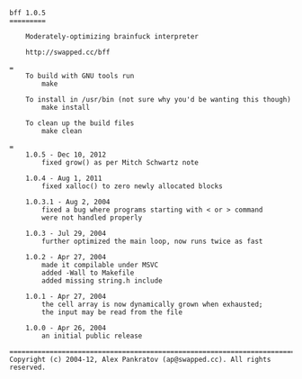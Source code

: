     bff 1.0.5
    =========
    
    	Moderately-optimizing brainfuck interpreter
    
    	http://swapped.cc/bff
    
    =
    	To build with GNU tools run
    		make
    
    	To install in /usr/bin (not sure why you'd be wanting this though)
    		make install
    
    	To clean up the build files
    		make clean
    
    =
    	1.0.5 - Dec 10, 2012
    		fixed grow() as per Mitch Schwartz note

    	1.0.4 - Aug 1, 2011
    		fixed xalloc() to zero newly allocated blocks
    
    	1.0.3.1 - Aug 2, 2004
    		fixed a bug where programs starting with < or > command
    		were not handled properly
   
    	1.0.3 - Jul 29, 2004
    		further optimized the main loop, now runs twice as fast
   
    	1.0.2 - Apr 27, 2004
    		made it compilable under MSVC
    		added -Wall to Makefile
    		added missing string.h include
  
    	1.0.1 - Apr 27, 2004
    		the cell array is now dynamically grown when exhausted;
    		the input may be read from the file
    
    	1.0.0 - Apr 26, 2004
    		an initial public release
    
    ==========================================================================
    Copyright (c) 2004-12, Alex Pankratov (ap@swapped.cc). All rights reserved.
    
